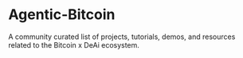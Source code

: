 # Agentic-Bitcoin
A community curated list of projects, tutorials, demos, and resources related to the Bitcoin x DeAi ecosystem. 



